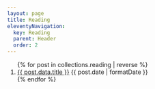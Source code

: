 ```yaml
---
layout: page
title: Reading
eleventyNavigation:
  key: Reading
  parent: Header
  order: 2
---
```


<ol class="stack list">
{% for post in collections.reading | reverse %}
  <li>
    <a href="{{ post.url}}">{{ post.data.title }}</a>
    <time dateTime="{{ post.date | toISO }}" >{{ post.date | formatDate }}</time>
  </li>
{% endfor %}
</ol>
